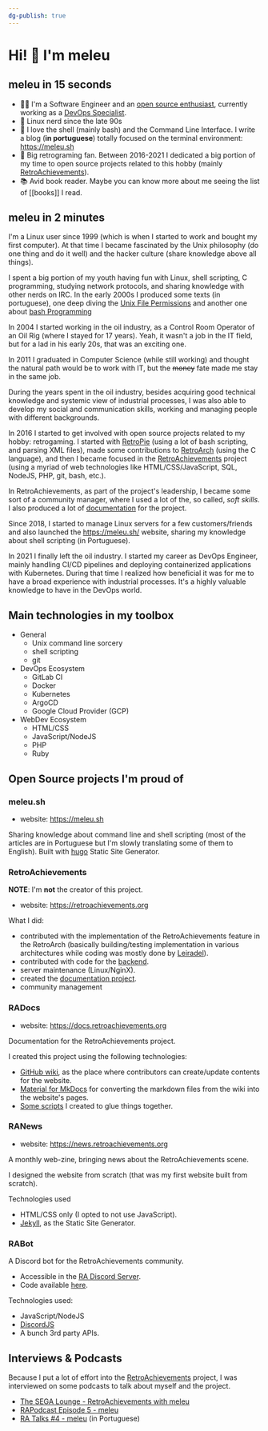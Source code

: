 ```yaml
---
dg-publish: true
---
```


# Hi! 👋 I'm meleu

## meleu in 15 seconds

- 👨‍💻 I'm a Software Engineer and an [open source enthusiast](https://github.com/meleu), currently working as a [DevOps Specialist](https://www.linkedin.com/in/meleu/).
- 🐧 Linux nerd since the late 90s
- 🐚 I love the shell (mainly bash) and the Command Line Interface. I write a blog (**in portuguese**) totally focused on the terminal environment: <https://meleu.sh>
- ️👾 Big retrograming fan. Between 2016-2021 I dedicated a big portion of my time to open source projects related to this hobby (mainly [RetroAchievements](https://retroachievements.org)).
- 📚 Avid book reader. Maybe you can know more about me seeing the list of [[books]] I read.


## meleu in 2 minutes

I'm a Linux user since 1999 (which is when I started to work and bought my first computer). At that time I became fascinated by the Unix philosophy (do one thing and do it well) and the hacker culture (share knowledge above all things).

I spent a big portion of my youth having fun with Linux, shell scripting, C programming, studying network protocols, and sharing knowledge with other nerds on IRC. In the early 2000s I produced some texts (in portuguese), one deep diving the [Unix File Permissions](http://meleu.github.io/txts/permissoes.txt) and another one about [bash Programming](https://meleu.gitbooks.io/bashscripting/content/)

In 2004 I started working in the oil industry, as a Control Room Operator of an Oil Rig (where I stayed for 17 years). Yeah, it wasn't a job in the IT field, but for a lad in his early 20s, that was an exciting one.

In 2011 I graduated in Computer Science (while still working) and thought the natural path would be to work with IT, but the ~~money~~ fate made me stay in the same job.

During the years spent in the oil industry, besides acquiring good technical knowledge and systemic view of industrial processes, I was also able to develop my social and communication skills, working and managing people with different backgrounds.

In 2016 I started to get involved with open source projects related to my hobby: retrogaming. I started with [RetroPie](https://retropie.org.uk/) (using a lot of bash scripting, and parsing XML files), made some contributions to [RetroArch](https://github.com/libretro/RetroArch) (using the C language), and then I became focused in the [RetroAchievements](https://github.com/RetroAchievements) project (using a myriad of web technologies like HTML/CSS/JavaScript, SQL, NodeJS, PHP, git, bash, etc.).

In RetroAchievements, as part of the project's leadership, I became some sort of a community manager, where I used a lot of the, so called, *soft skills*. I also produced a lot of [documentation](https://docs.retroachievements.org/) for the project.

Since 2018, I started to manage Linux servers for a few customers/friends and also launched the <https://meleu.sh/> website, sharing my knowledge about shell scripting (in Portuguese).

In 2021 I finally left the oil industry. I started my career as DevOps Engineer, mainly handling CI/CD pipelines and deploying containerized applications with Kubernetes. During that time I realized how beneficial it was for me to have a broad experience with industrial processes. It's a highly valuable knowledge to have in the DevOps world.



## Main technologies in my toolbox

- General
    - Unix command line sorcery
    - shell scripting
    - git
- DevOps Ecosystem
    - GitLab CI
    - Docker
    - Kubernetes
    - ArgoCD
    - Google Cloud Provider (GCP)
- WebDev Ecosystem
    - HTML/CSS
    - JavaScript/NodeJS
    - PHP
    - Ruby


## Open Source projects I'm proud of

### meleu.sh

- website: <https://meleu.sh>

Sharing knowledge about command line and shell scripting (most of the articles are in Portuguese but I'm slowly translating some of them to English). Built with [hugo](https://gohugo.io/) Static Site Generator.


### RetroAchievements

**NOTE**: I'm **not** the creator of this project.

- website: <https://retroachievements.org>

What I did:

- contributed with the implementation of the RetroAchievements feature in the RetroArch (basically building/testing implementation in various architectures while coding was mostly done by [Leiradel](https://github.com/leiradel)).
- contributed with code for the [backend](https://github.com/RetroAchievements/RAWeb).
- server maintenance (Linux/NginX).
- created the [documentation project](https://docs.retroachievements.org/).
- community management


### RADocs

- website: <https://docs.retroachievements.org>

Documentation for the RetroAchievements project.

I created this project using the following technologies:

- [GitHub wiki](https://github.com/RetroAchievements/docs/wiki/), as the place where contributors can create/update contents for the website.
- [Material for MkDocs](https://squidfunk.github.io/mkdocs-material/) for converting the markdown files from the wiki into the website's pages.
- [Some scripts](https://github.com/RetroAchievements/docs) I created to glue things together.


### RANews

- website: <https://news.retroachievements.org>

A monthly web-zine, bringing news about the RetroAchievements scene.

I designed the website from scratch (that was my first website built from scratch).

Technologies used

- HTML/CSS only (I opted to not use JavaScript).
- [Jekyll](https://jekyllrb.com/), as the Static Site Generator.


### RABot

A Discord bot for the RetroAchievements community.

- Accessible in the [RA Discord Server](https://discord.gg/dq2E4hE).
- Code available [here](https://github.com/RetroAchievements/RABot).

Technologies used:

- JavaScript/NodeJS
- [DiscordJS](https://discord.js.org/#/)
- A bunch 3rd party APIs.


## Interviews & Podcasts

Because I put a lot of effort into the [RetroAchievements](https://retroachievements.org) project, I was interviewed on some podcasts to talk about myself and the project.

- [The SEGA Lounge - RetroAchievements with meleu](https://www.thesegalounge.com/133-retroachievements/)
- [RAPodcast Episode 5 - meleu](https://youtu.be/49vgbPt9MWA)
- [RA Talks #4 - meleu](https://youtu.be/XtXbugukhAU) (in Portuguese)

